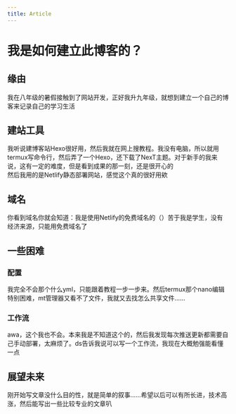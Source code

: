 ```yaml
---
title: Article
---
```


# 我是如何建立此博客的？

## 缘由
我在八年级的暑假接触到了网站开发，正好我升九年级，就想到建立一个自己的博客来记录自己的学习生活

## 建站工具
我听说建博客站Hexo很好用，然后我就在网上搜教程。我没有电脑，所以就用termux写命令行，然后弄了一个Hexo，还下载了NexT主题。对于新手的我来说，这有一定的难度，但是看到成果的那一刻，还是很开心的<br>
然后我用的是Netlify静态部署网站，感觉这个真的很好用欸

## 域名
你看到域名你就会知道：我是使用Netlify的免费域名的（）苦于我是学生，没有经济来源，只能用免费域名了

## 一些困难

### 配置
我完全不会那个什么yml，只能跟着教程一步一步来。然后termux那个nano编辑特别困难，mt管理器又看不了文件，我就又去找怎么共享文件……

### 工作流
awa，这个我也不会。本来我是不知道这个的，然后我发现每次推送更新都需要自己手动部署，太麻烦了。ds告诉我说可以写一个工作流，我现在大概勉强能看懂一点

## 展望未来
刚开始写文章没什么目的性，就是简单的叙事……希望以后可以有所长进，技术高涨，然后能写出一些比较专业的文章叭

